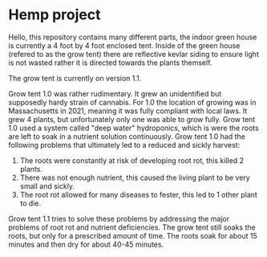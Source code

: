 # Hemp project

Hello, this repository contains many different parts, the indoor green house is currently a 4 foot 
by 4 foot enclosed tent. Inside of the green house (refered to as the grow tent) there are reflective 
kevlar siding to ensure light is not wasted rather it is directed towards the plants themself.

The grow tent is currently on version 1.1.

Grow tent 1.0 was rather rudimentary. It grew an unidentified but supposedly hardy strain of cannabis.
For 1.0 the location of growing was in Massachusetts in 2021, meaning it was fully compliant with 
local laws. It grew 4 plants, but unfortunately only one was able to grow fully. Grow tent 1.0 used
a system called "deep water" hydroponics, which is were the roots are left to soak in a nutrient
solution continuously.
Grow tent 1.0 had the following problems that ultimately led to a reduced and sickly harvest:
1. The roots were constantly at risk of developing root rot, this killed 2 plants.
2. There was not enough nutrient, this caused the living plant to be very small and sickly.
3. The root rot allowed for many diseases to fester, this led to 1 other plant to die.

Grow tent 1.1 tries to solve these problems by addressing the major problems of root rot and 
nutrient deficiencies.
The grow tent still soaks the roots, but only for a prescribed amount of time. The roots soak
for about 15 minutes and then dry for about 40-45 minutes.
